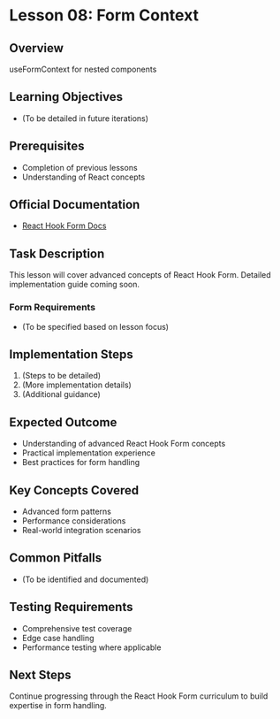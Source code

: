 # Lesson 08: Form Context

## Overview

useFormContext for nested components

## Learning Objectives

- (To be detailed in future iterations)

## Prerequisites

- Completion of previous lessons
- Understanding of React concepts

## Official Documentation

- [React Hook Form Docs](https://react-hook-form.com/docs/useformcontext)

## Task Description

This lesson will cover advanced concepts of React Hook Form. Detailed implementation guide coming soon.

### Form Requirements

- (To be specified based on lesson focus)

## Implementation Steps

1. (Steps to be detailed)
2. (More implementation details)
3. (Additional guidance)

## Expected Outcome

- Understanding of advanced React Hook Form concepts
- Practical implementation experience
- Best practices for form handling

## Key Concepts Covered

- Advanced form patterns
- Performance considerations
- Real-world integration scenarios

## Common Pitfalls

- (To be identified and documented)

## Testing Requirements

- Comprehensive test coverage
- Edge case handling
- Performance testing where applicable

## Next Steps

Continue progressing through the React Hook Form curriculum to build expertise in form handling.
